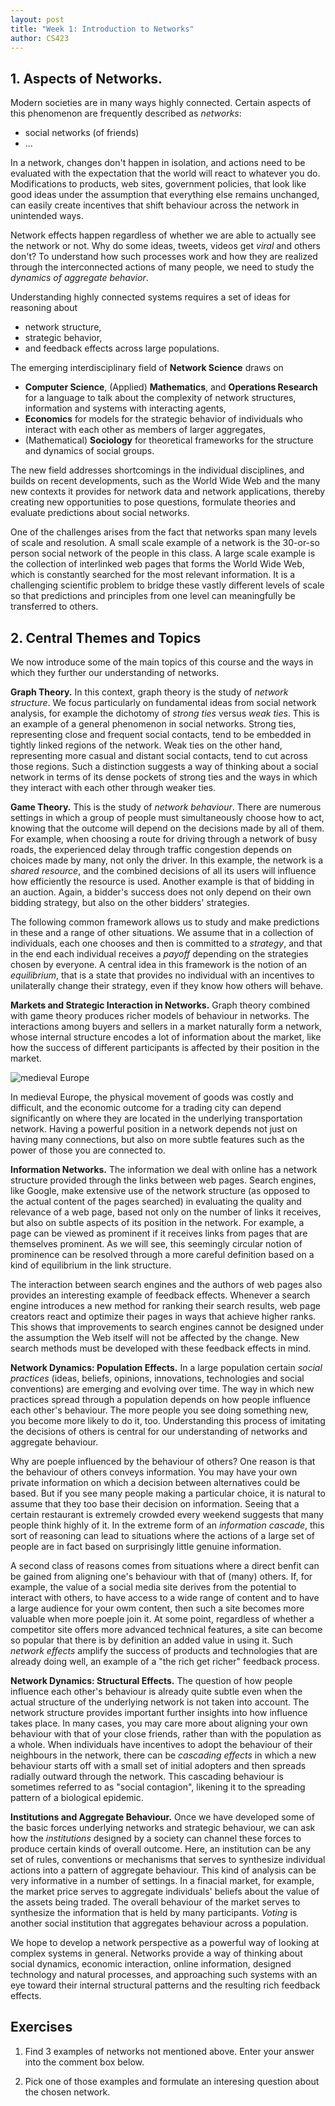 ```yaml
---
layout: post
title: "Week 1: Introduction to Networks"
author: CS423
---
```




## 1. Aspects of Networks.

Modern societies are in many ways highly connected.  Certain aspects of this
phenomenon are frequently described as _networks_:

* social networks (of friends)
* ...

In a network, changes don't happen in isolation, and actions need to
be evaluated with the expectation that the world will react to whatever
you do.  Modifications to products, web sites, government policies,
that look like good ideas under the assumption that everything else
remains unchanged, can easily create incentives that shift behaviour
across the network in unintended ways.

Network effects happen regardless of whether we are able to actually
see the network or not.  Why do some ideas, tweets, videos get _viral_
and others don't?  To understand how such processes work and how they
are realized through the interconnected actions of many people, we
need to study the _dynamics of aggregate behavior_.

Understanding highly connected systems requires a set of ideas for reasoning about

* network structure,
* strategic behavior,
* and feedback effects across large populations.

The emerging interdisciplinary field of __Network Science__ draws on

* __Computer Science__, (Applied) __Mathematics__, and __Operations
Research__ for a language to talk about the complexity of network
structures, information and systems with interacting agents,
* __Economics__ for models for the strategic behavior of individuals
who interact with each other as members of larger aggregates,
* (Mathematical) __Sociology__ for theoretical frameworks for
the structure and dynamics of social groups.

The new field addresses shortcomings in the individual disciplines,
and builds on recent developments, such as the World Wide Web and the
many new contexts it provides for network data and network
applications,  thereby creating new opportunities to pose questions,
formulate theories and evaluate predictions about social networks.

One of the challenges arises from the fact that networks span many
levels of scale and resolution.  A small scale example of a network is
the 30-or-so person social network of the people in this class.  A
large scale example is the collection of interlinked web pages that
forms the World Wide Web, which is constantly searched for the most
relevant information.  It is a challenging scientific problem to
bridge these vastly different levels of scale so that predictions and
principles from one level can meaningfully be transferred to others.

## 2. Central Themes and Topics

We now introduce some of the main topics of this course
and the ways in which they further our understanding of networks.

__Graph Theory.__ In this context, graph theory is the study of
_network structure_.  We focus particularly on fundamental ideas from
social network analysis, for example the dichotomy of _strong ties_
versus _weak ties_.  This is an example of a general phenomenon in
social networks.  Strong ties, representing close and frequent social
contacts, tend to be embedded in tightly linked regions of the
network.  Weak ties on the other hand, representing more casual and
distant social contacts, tend to cut across those regions.  Such a
distinction suggests a way of thinking about a social network in terms
of its dense pockets of strong ties and the ways in which they
interact with each other through weaker ties.

<!--
![A communications network][hplabs]
-->

__Game Theory.__ This is the study of _network behaviour_.  There are
numerous settings in which a group of people must simultaneously
choose how to act, knowing that the outcome will depend on the
decisions made by all of them.  For example, when choosing a route for
driving through a network of busy roads, the experienced delay through
traffic congestion depends on choices made by many, not only the
driver.  In this example, the network is a _shared resource_,
and the combined decisions of all its users will influence how efficiently
the resource is used.
Another example is that of bidding in an auction.  Again, a bidder's
success does not only depend on their own bidding strategy, but also
on the other bidders' strategies.

The following common framework allows us to study and make predictions
in these and a range of other situations.  We assume that in a
collection of individuals, each one chooses and then is committed to a
_strategy_, and that in the end each individual receives a _payoff_
depending on the strategies chosen by everyone.  A central idea in
this framework is the notion of an _equilibrium_, that is a state that
provides no individual with an incentives to unilaterally change their
strategy, even if they know how others will behave.

__Markets and Strategic Interaction in Networks.__ Graph theory
combined with game theory produces richer models of behaviour in
networks.  The interactions among buyers and sellers in a market
naturally form a network, whose internal structure encodes a lot of
information about the market, like how the success of different
participants is affected by their position in the market.

![medieval Europe][europ]

In medieval Europe, the physical movement of goods was costly and
difficult, and the economic outcome for a trading city can depend
significantly on where they are located in the underlying
transportation network.  Having a powerful position in a network
depends not just on having many connections, but also on more subtle
features such as the power of those you are connected to.

__Information Networks.__ The information we deal with online has a
network structure provided through the links between web pages.
Search engines, like Google, make extensive use of the network
structure (as opposed to the actual content of the pages searched) in
evaluating the quality and relevance of a web page, based not only on
the number of links it receives, but also on subtle aspects of its
position in the network.  For example, a page can be viewed as
prominent if it receives links from pages that are themselves
prominent.  As we will see, this seemingly circular notion of
prominence can be resolved through a more careful definition based on
a kind of equilibrium in the link structure.

The interaction between search engines and the authors of web pages
also provides an interesting example of feedback effects.  Whenever a
search engine introduces a new method for ranking their search
results, web page creators react and optimize their pages in ways that
achieve higher ranks.  This shows that improvements to search engines
cannot be designed under the assumption the Web itself will not be
affected by the change.  New search methods must be developed with
these feedback effects in mind.

__Network Dynamics: Population Effects.__ In a large population
certain _social practices_ (ideas, beliefs, opinions, innovations,
technologies and social conventions) are emerging and evolving over
time.  The way in which new practices spread through a population
depends on how people influence each other's behaviour.  The more
people you see doing something new, you become more likely to do it,
too.  Understanding this process of imitating the decisions of others
is central for our understanding of networks and aggregate behaviour.

Why are poeple influenced by the behaviour of others?  One reason is
that the behaviour of others conveys information.  You may have your
own private information on which a decision between alternatives could
be based.  But if you see many people making a particular choice, it
is natural to assume that they too base their decision on information.
Seeing that a certain restaurant is extremely crowded every weekend
suggests that many people think highly of it.  In the extreme form of
an _information cascade_, this sort of reasoning can lead to
situations where the actions of a large set of people are in fact
based on surprisingly little genuine information.

A second class of reasons comes from situations where a direct benfit
can be gained from aligning one's behaviour with that of (many)
others.  If, for example, the value of a social media site derives
from the potential to interact with others, to have access to a wide
range of content and to have a large audience for your owm content,
then such a site becomes more valuable when more poeple join it.  At
some point, regardless of whether a competitor site offers more
advanced technical features, a site can become so popular that there
is by definition an added value in using it.  Such _network effects_
amplify the success of products and technologies that are already
doing well, an example of a "the rich get richer" feedback process.

__Network Dynamics: Structural Effects.__ The question of how people
influence each other's behaviour is already quite subtle even when the
actual structure of the underlying network is not taken into account.
The network structure provides important further insights into how
influence takes place. In many cases, you may care more about aligning
your own behaviour with that of your close friends, rather than with
the population as a whole.  When individuals have incentives to adopt
the behaviour of their neighbours in the network, there can be
_cascading effects_ in which a new behaviour starts off with a small
set of initial adopters and then spreads radially outward through the
network.  This cascading behaviour is sometimes referred to as "social
contagion", likening it to the spreading pattern of a biological
epidemic.

__Institutions and Aggregate Behaviour.__ Once we have developed some
of the basic forces underlying networks and strategic behaviour, we
can ask how the _institutions_ designed by a society can channel these
forces to produce certain kinds of overall outcome.  Here, an
institution can be any set of rules, conventions or mechanisms that
serves to synthesize individual actions into a pattern of aggregate
behaviour.  This kind of analysis can be very informative in a number
of settings.  In a finacial market, for example, the market price
serves to aggregate individuals' beliefs about the value of the assets
being traded.  The overall behaviour of the market serves to
synthesize the information that is held by many participants.
_Voting_ is another social institution that aggregates behaviour
across a population.

We hope to develop a network perspective as a powerful way of looking
at complex systems in general.  Networks provide a way of thinking
about social dynamics, economic interaction, online information,
designed technology and natural processes, and approaching such
systems with an eye toward their internal structural patterns and the
resulting rich feedback effects.

## Exercises

1. Find 3 examples of networks not mentioned above.  Enter your answer into the comment box below.

2. Pick one of those examples and formulate an interesing question about the chosen network.

[hplabs]: http://www-personal.umich.edu/~ladamic/img/hplabsemailhierarchy.jpg  "HPLABS"

[europ]: http://upload.wikimedia.org/wikipedia/commons/e/e1/Late_Medieval_Trade_Routes.jpg "medieval trade routes"